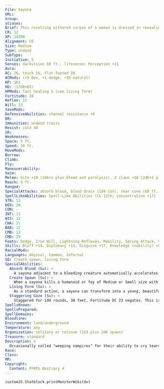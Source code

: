 ```yaml
---
File: Sayona
URL: 
Group: 
aliases: 
Brief: This revolting withered corpse of a woman is dressed in revealing clothes, its bare skin wet with fresh blood.
CR: 12
XP: 19200
Alignment: CE
Size: Medium
Type: undead
SubType: 
Initiative: 5
Senses: darkvision 60 ft., lifesense; Perception +21
Aura: 
AC: 26, touch 16, flat-footed 20
ACMods: (+5 Dex, +1 dodge, +10 natural)
HP: 161
HD: (17d8+85)
HPMods: fast healing 5 (see living form)
Fortitude: 10
Reflex: 12
Will: 13
SaveMods: 
DefensiveAbilities: channel resistance +4
DR: 
Immunities: undead traits
Resist: cold 30
SR: 
Weaknesses: 
Space: 5 ft.
Speed: 30 ft.
MoveMods: 
Burrow: 
Climb: 
Fly: 
Maneuverability: 
Swim: 
Melee: bite +18 (2d6+1 plus bleed and paralysis), 2 claws +18 (2d6+1 plus bleed and paralysis)
Reach: 5 ft.
Ranged: 
SpecialAttacks: absorb blood, blood drain (1d4 Con), fear cone (60 ft., DC 23), paralysis (1d4 rounds, DC 23), staggering gaze
SpellLikeAbilities: Spell-Like Abilities (CL 12th; concentration +17)   3/day-command undead (DC 17), dominate person (DC 20), fog cloud, gaseous form, invisibility
STR: 13
DEX: 20
CON: -
INT: 11
WIS: 12
CHA: 21
BAB: 12
CMB: 13
CMD: 29
Feats: Dodge, Iron Will, Lightning Reflexes, Mobility, Spring Attack, Vital Strike, Weapon Finesse, Weapon Focus (bite), Weapon Focus (claw)
Skills: Bluff +14, Diplomacy +14, Disguise +17, Knowledge (nobility) +8, Perception +21, Sense Motive +12, Stealth +16
RacialMods: 
Languages: Abyssal, Common, Infernal
SQ: create spawn, living form
SpecialAbilities:
  Absorb Blood (Su): >
    A sayona adjacent to a bleeding creature automatically accelerates the bleeding, dealing 1 point of Con damage to that creature once per round on its turn and absorbing the blood through its skin.
  Create Spawn (Su): >
    When a sayona kills a humanoid or fey of Medium or Small size with its absorb blood or blood drain ability, the victim rises 24 hours later as a ghoul with the advanced creature simple template and the blood drain ability. The spawn is the sayona's slave until its master is destroyed.
  Living Form (Su): >
    As a standard action, a sayona can transform into a young, beautiful person for 24 hours. It can only use this ability if it has absorbed or drained blood in the past hour. In this form, the sayona has the aura of a living creature instead of an undead (for the purpose of detect undead and similar effects), its fast healing increases to 10, positive energy attacks (such as channel energy) deal half damage to it, and it cannot use its fear cone or gaze attack. Exposure to holy water or positive energy attacks in this form reduces the duration of this transformation by 1d4 hours.
  Staggering Gaze (Su): >
    Staggered for 1d4 rounds, 30 feet, Fortitude DC 23 negates. This is a mind-affecting effect. The save DC is Charisma-based.
SpellsKnown: 
SpellsPrepared: 
SpellDomains: 
Bloodline: 
Environment: land/underground
Temperature: any
Organization: solitary or retinue (1d3 plus 2d6 spawn)
Treasure: standard
Description: >
  Occasionally called "weeping vampires" for their ability to cry tears of blood, sayonas are powerful and intelligent undead creatures that hunt mortals to steal from them what they envy most: the ability to exist within living flesh. While they aren't true vampires, similarity between these two creatures creates substantial confusion to those unfamiliar with sayonas. While sayonas and vampires sustain themselves off mortal blood, sayonas don't consume the blood, but rather absorb it through their skin (even when using blood drain), using it to transform their twisted forms back into some semblance of the beauty they had-or believe they had- in life. Above all else, sayonas covet youth. Stories of their origins claim that the first sayona was a vain woman who grew old and whose lover left her for a younger paramour; the woman avenged herself by bathing in the blood of her lover's children, then killed herself. Doomed to undeath, she wanders the world crying tears of blood and preying on beautiful young women-slaying them, stealing their beauty, and transforming them into ghastly undead fiends to forever share her fate.
Race: 
Class: 
MR: 
Copyright:
  Content: PFRPG Bestiary 4
---
```

```dataviewjs
customJS.Statblock.printMonsterWiki(dv)
```
